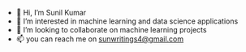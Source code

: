 - 👋 Hi, I’m Sunil Kumar 
- 👀 I’m interested in machine learning and data science applications
- 💞️ I’m looking to collaborate on machine learning projects
- 📫 you can reach me on sunwritings4@gmail.com

<!---
sunilwritings/sunilwritings is a ✨ special ✨ repository because its `README.md` (this file) appears on your GitHub profile.
You can click the Preview link to take a look at your changes.
--->
